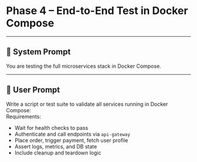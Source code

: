 # Phase 4 – End-to-End Test in Docker Compose

---

## 🧠 System Prompt

You are testing the full microservices stack in Docker Compose.

---

## 💬 User Prompt

Write a script or test suite to validate all services running in Docker Compose:  
Requirements:
- Wait for health checks to pass
- Authenticate and call endpoints via `api-gateway`
- Place order, trigger payment, fetch user profile
- Assert logs, metrics, and DB state
- Include cleanup and teardown logic